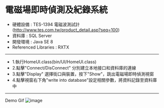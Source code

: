 電磁場即時偵測及紀錄系統
===============================================================

* 硬體設備 : TES-1394 電磁波測試計(http://www.tes.com.tw/product_detail.asp?seq=100)
* 資料庫 : SQL Server
* 開發環境 : Java SE 8
* Referenced Libraries : RXTX

---------

* 1.執行HomeUI.class(bin/UI/HomeUI.class)
* 2.點擊"Connect/DisConnect" 分別建立本地接口和資料庫的連線
* 3.點擊"Display" 選擇街口與裝置，按下"Show"，跳出電磁場即時偵測視窗
* 4.點擊視窗右下角"write into database"設定相關參數，將資料記錄至資料庫中

---------
Demo Gif
![image](demo/Demo.gif)
